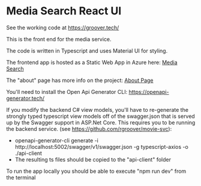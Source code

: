 # Media Search React UI

See the working code at https://groover.tech/

This is the front end for the media service.

The code is written in Typescript and uses Material UI for styling.

The frontend app is hosted as a Static Web App in Azure here:
[Media Search](https://groover.tech/)

The "about" page has more info on the project:
[About Page](https://groover.tech/about)

You'll need to install the Open Api Generator CLI:
https://openapi-generator.tech/

If you modify the backend C# view models, you'll have to re-generate the 
strongly typed typescript view models off of the swagger.json that is
served up by the Swagger support in ASP.Net Core. This requires 
you to be running the backend service. 
(see https://github.com/rgroover/movie-svc):
- openapi-generator-cli generate -i http://localhost:5002/swagger/v1/swagger.json -g typescript-axios -o ./api-client
- The resulting ts files should be copied to the "api-client" folder

To run the app locally you should be able to execute "npm run dev"
from the terminal
